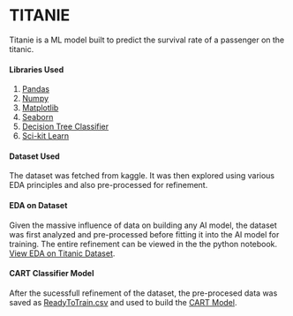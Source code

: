 # TITANIE

Titanie is a ML model built to predict the survival rate of a passenger on the titanic. 

#### Libraries Used 
1. [Pandas](https://pandas.pydata.org/)
2. [Numpy](https://numpy.org/)
3. [Matplotlib](https://matplotlib.org/)
4. [Seaborn](https://seaborn.pydata.org/)
5. [Decision Tree Classifier](https://scikit-learn.org/stable/modules/tree.html)
6. [Sci-kit Learn](https://scikit-learn.org/stable/)

#### Dataset Used 

The dataset was fetched from kaggle. It was then explored using various EDA principles and also pre-processed for refinement.

#### EDA on Dataset 

Given the massive influence of data on building any AI model, the dataset was first analyzed and pre-processed before fitting it into the AI model for training. The entire refinement can be viewed in the the python notebook. 
[View EDA on Titanic Dataset](https://github.com/prakriti42/TITANIE/blob/main/Data%20Refinement.ipynb).


#### CART Classifier Model 

After the sucessfull refinement of the dataset, the pre-procesed data was saved as [ReadyToTrain.csv](https://github.com/prakriti42/TITANIE/blob/main/ReadyToTrain.csv) and used to build the [CART Model](https://github.com/prakriti42/TITANIE/blob/main/CART%20Classifer.ipynb).











